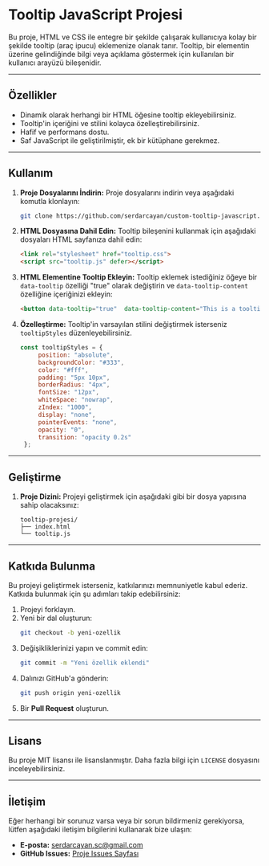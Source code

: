 # Tooltip JavaScript Projesi

Bu proje, HTML ve CSS ile entegre bir şekilde çalışarak kullanıcıya kolay bir şekilde tooltip (araç ipucu) eklemenize olanak tanır. Tooltip, bir elementin üzerine gelindiğinde bilgi veya açıklama göstermek için kullanılan bir kullanıcı arayüzü bileşenidir.

---

## Özellikler

- Dinamik olarak herhangi bir HTML öğesine tooltip ekleyebilirsiniz.
- Tooltip'in içeriğini ve stilini kolayca özelleştirebilirsiniz.
- Hafif ve performans dostu.
- Saf JavaScript ile geliştirilmiştir, ek bir kütüphane gerekmez.

---

## Kullanım

1. **Proje Dosyalarını İndirin:**
   Proje dosyalarını indirin veya aşağıdaki komutla klonlayın:
   ```bash
   git clone https://github.com/serdarcayan/custom-tooltip-javascript.git
   ```

2. **HTML Dosyasına Dahil Edin:**
   Tooltip bileşenini kullanmak için aşağıdaki dosyaları HTML sayfanıza dahil edin:

   ```html
   <link rel="stylesheet" href="tooltip.css">
   <script src="tooltip.js" defer></script>
   ```

3. **HTML Elementine Tooltip Ekleyin:**
   Tooltip eklemek istediğiniz öğeye bir `data-tooltip` özelliği "true" olarak değiştirin ve `data-tooltip-content` özelliğine içeriğinizi ekleyin:

   ```html
   <button data-tooltip="true"  data-tooltip-content="This is a tooltip!">Hover me</button>
   ```

4. **Özelleştirme:**
   Tooltip'in varsayılan stilini değiştirmek isterseniz `tooltipStyles` düzenleyebilirsiniz.

   ```javascript
   const tooltipStyles = {
        position: "absolute",
        backgroundColor: "#333",
        color: "#fff",
        padding: "5px 10px",
        borderRadius: "4px",
        fontSize: "12px",
        whiteSpace: "nowrap",
        zIndex: "1000",
        display: "none", 
        pointerEvents: "none", 
        opacity: "0",
        transition: "opacity 0.2s"
    };
   ```

---

## Geliştirme

1. **Proje Dizini:**
   Projeyi geliştirmek için aşağıdaki gibi bir dosya yapısına sahip olacaksınız:

   ```
   tooltip-projesi/
   ├── index.html
   └── tooltip.js
   ```

---

## Katkıda Bulunma

Bu projeyi geliştirmek isterseniz, katkılarınızı memnuniyetle kabul ederiz. Katkıda bulunmak için şu adımları takip edebilirsiniz:

1. Projeyi forklayın.
2. Yeni bir dal oluşturun:
   ```bash
   git checkout -b yeni-ozellik
   ```
3. Değişikliklerinizi yapın ve commit edin:
   ```bash
   git commit -m "Yeni özellik eklendi"
   ```
4. Dalınızı GitHub'a gönderin:
   ```bash
   git push origin yeni-ozellik
   ```
5. Bir **Pull Request** oluşturun.

---

## Lisans

Bu proje MIT lisansı ile lisanslanmıştır. Daha fazla bilgi için `LICENSE` dosyasını inceleyebilirsiniz.

---

## İletişim

Eğer herhangi bir sorunuz varsa veya bir sorun bildirmeniz gerekiyorsa, lütfen aşağıdaki iletişim bilgilerini kullanarak bize ulaşın:

- **E-posta:** serdarcayan.sc@gmail.com
- **GitHub Issues:** [Proje Issues Sayfası](https://github.com/serdarcayan/custom-tooltip-javascript/issues)
